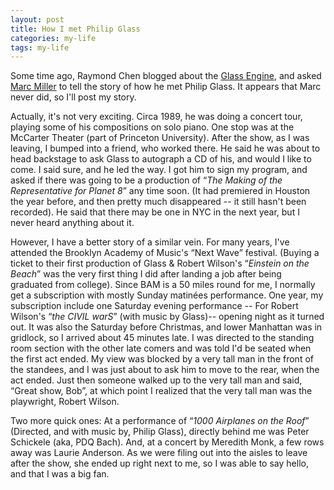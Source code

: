 ```yaml
---
layout: post
title: How I met Philip Glass
categories: my-life
tags: my-life
---
```

Some time ago, Raymond Chen blogged about the [Glass Engine](http://blogs.msdn.com/oldnewthing/archive/2004/02/04/67385.aspx), and asked [Marc Miller](http://weblogs.asp.net/marcmill) to tell the story of how he met Philip Glass. It appears that Marc never did, so I'll post my story.

Actually, it's not very exciting.  Circa 1989, he was doing a concert tour, playing some of his compositions on solo piano.  One stop was at the McCarter Theater (part of Princeton University).  After the show, as I was leaving, I bumped into a friend, who worked there. He said he was about to head backstage to ask Glass to autograph a CD of his, and would I like to come.  I said sure, and he led the way. I got him to sign my program, and asked if there was going to be a production of &#8220;*The Making of the Representative for Planet 8*&#8221; any time soon.  (It had premiered in Houston the year before, and then pretty much disappeared -- it still hasn't been recorded).  He said that there may be one in NYC in the next year, but I never heard anything about it.

However, I have a better story of a similar vein.  For many years, I've attended the Brooklyn Academy of Music's &#8220;Next Wave&#8221; festival.  (Buying a ticket to their first production of Glass &amp; Robert Wilson's &#8220;*Einstein on the Beach*&#8221; was the very first thing I did after landing a job after being graduated from college).  Since BAM is a 50 miles round for me, I normally get a subscription with mostly Sunday matin&#233;es performance.  One year, my subscription include one Saturday evening performance -- For Robert Wilson's &#8220;*the CIVIL warS*&#8221; (with music by Glass)-- opening night as it turned out.  It was also the Saturday before Christmas, and lower Manhattan was in gridlock, so I arrived about 45 minutes late.  I was directed to the standing room section with the other late comers and was told I'd be seated when the first act ended. My view was blocked by a very tall man in the front of the standees, and I was just about to ask him to move to the rear, when the act ended.  Just then someone walked up to the very tall man and said, &#8220;Great show, Bob&#8221;, at which point I realized that the very tall man was the playwright, Robert Wilson.

Two more quick ones: At a performance of &#8220;*1000 Airplanes on the Roof*&#8221; (Directed, and with music by, Philip Glass), directly behind me was Peter Schickele (aka, PDQ Bach).  And, at a concert by Meredith Monk, a few rows away was Laurie Anderson. As we were filing out into the aisles to leave after the show, she ended up right next to me, so I was able to say hello, and that I was a big fan.

